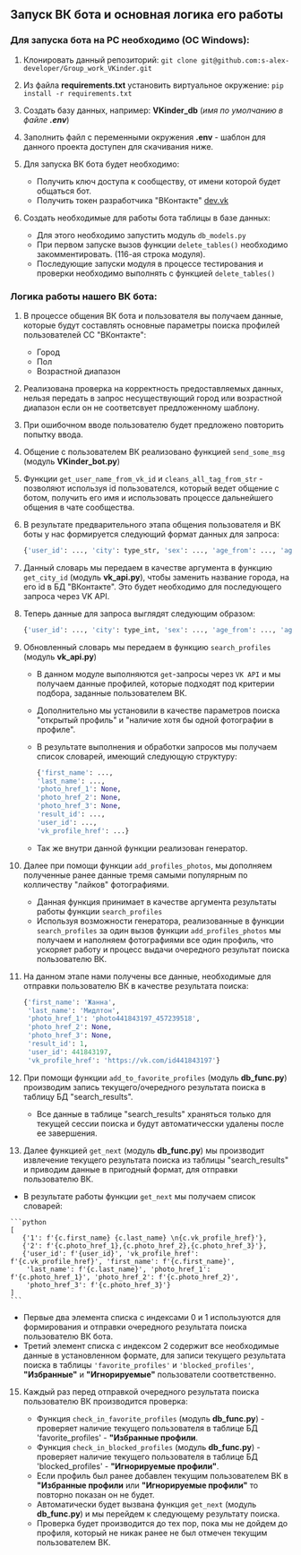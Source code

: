 ## Запуск ВК бота и основная логика его работы

### Для запуска бота на PC необходимо (ОС Windows):

1. Клонировать данный репозиторий: `git clone git@github.com:s-alex-developer/Group_work_VKinder.git`
   
2. Из файла **requirements.txt** установить виртуальное окружение: `pip install -r requirements.txt`

3. Создать базу данных, например: **VKinder_db** (_имя по умолчанию в файле **.env**_)
   
4. Заполнить файл с переменными окружения **.env** - шаблон для данного проекта доступен для скачивания ниже.

6. Для запуска ВК бота будет необходимо:
   - Получить ключ доступа к сообществу, от имени которой будет общаться бот.
   - Получить токен разработчика "ВКонтакте" [dev.vk](https://dev.vk.com/)

7. Создать необходимые для работы бота таблицы в базе данных:
   
   * Для этого необходимо запустить модуль `db_models.py`
   * При первом запуске вызов функции `delete_tables()` необходимо закомментировать. (116-ая строка модуля).
   * Последующие запуски модуля в процессе тестирования и проверки необходимо выполнять с функцией `delete_tables()`

### Логика работы нашего ВК бота:

1. В процессе общения ВК бота и пользователя вы получаем данные, которые будут составлять основные параметры поиска профилей пользователей СС "ВКонтакте":
   - Город
   - Пол
   - Возрастной диапазон

2. Реализована проверка на корректность предоставляемых данных, нельзя передать в запрос несуществующий город или возрастной диапазон если он не соответсвует предложенному шаблону.

3. При ошибочном вводе пользователю будет предложено повторить попытку ввода.

4. Общение с пользователем ВК реализовано функцией `send_some_msg` (модуль **VKinder_bot.py**)

5. Функции `get_user_name_from_vk_id` и `cleans_all_tag_from_str` - позволяют используя id пользователся, который ведет общение с ботом, получить его имя и использовать процессе дальнейшего общения в чате сообщества.

6. В результате предварительного этапа общения пользователя и ВК боты у нас формируется следующий формат данных для запроса:

   ```python
   {'user_id': ..., 'city': type_str, 'sex': ..., 'age_from': ..., 'age_to': ...}
   ```

8. Данный словарь мы передаем в качестве аргумента в функцию `get_city_id` (модуль **vk_api.py**), чтобы заменить название города, на его id в БД "ВКонтакте".
   Это будет необходимо для последующего запроса через VK API.

9. Теперь данные для запроса выглядят следующим образом:
   
    ```python
   {'user_id': ..., 'city': type_int, 'sex': ..., 'age_from': ..., 'age_to': ...}
    ```
    
10. Обновленный словарь мы передаем в функцию `search_profiles` (модуль **vk_api.py**)
    - В данном модуле выполняются `get`-запросы через `VK API` и мы получаем данные профилей, которые подходят под критерии подбора, заданные пользователем ВК.
    - Дополнительно мы установили в качестве параметров поиска "открытый профиль" и "наличие хотя бы одной фотографии в профиле".
    - В результате выполнения и обработки запросов мы получаем список словарей, имеющий следующую структуру:

      ```python
      {'first_name': ...,
      'last_name': ...,
      'photo_href_1': None,
      'photo_href_2': None,
      'photo_href_3': None,
      'result_id': ...,
      'user_id': ...,
      'vk_profile_href': ...}
      ```
    - Так же внутри данной функции реализован генератор.

11. Далее при помощи функции `add_profiles_photos`, мы дополняем полученные ранее данные тремя самыми популярным по колличеству "лайков" фотографиями.
    - Данная функция принимает в качестве аргумента результаты работы функции `search_profiles`
    - Используя возможности генератора, реализованные в функции `search_profiles` за один вызов функции `add_profiles_photos` мы получаем и наполняем фотографиями все один профиль, что ускоряет работу и процесс выдачи очередного результат поиска пользователю ВК.

12. На данном этапе нами получены все данные, необходимые для отправки пользователю ВК в качестве результата поиска:

    ```python
    {'first_name': 'Жанна',
     'last_name': 'Мидлтон',
     'photo_href_1': 'photo441843197_457239518',
     'photo_href_2': None,
     'photo_href_3': None,
     'result_id': 1,
     'user_id': 441843197,
     'vk_profile_href': 'https://vk.com/id441843197'}
     ```
13. При помощи функции `add_to_favorite_profiles` (модуль **db_func.py**) производим запись текущего/очередного результата поиска в таблицу БД "search_results".
    - Все данные в таблице "search_results" храняться только для текущей сессии поиска и будут автоматичесски удалены после ее завершения.
      
14. Далее функцией `get_next` (модуль **db_func.py**) мы производит извлечение текущего результата поиска из таблицы "search_results" и приводим данные в пригодный формат, для отправки пользователю ВК.
   - В результате работы функции `get_next` мы получаем список словарей:

    ```python
    [
       {'1': f'{c.first_name} {c.last_name} \n{c.vk_profile_href}'},
       {'2': f'{c.photo_href_1},{c.photo_href_2},{c.photo_href_3}'},
       {'user_id': f'{user_id}', 'vk_profile_href': f'{c.vk_profile_href}', 'first_name': f'{c.first_name}',
        'last_name': f'{c.last_name}', 'photo_href_1': f'{c.photo_href_1}', 'photo_href_2': f'{c.photo_href_2}',
        'photo_href_3': f'{c.photo_href_3}'}
    ]
    ```
   - Первые два элемента списка с индексами 0 и 1 используются для формирования и отправки очередного результата поиска пользователю ВК бота.
   - Третий элемент списка с индексом 2 содержит все необходимые данные в установленном формате, для записи текущего результата поиска
     в таблицы `'favorite_profiles'` и `'blocked_profiles'`, **"Избранные"** и **"Игнорируемые"** пользователи соответственно.
     
15. Каждый раз перед отправкой очередного результата поиска пользователю ВК производится проверка:

    - Функция `check_in_favorite_profiles` (модуль **db_func.py**) - проверяет наличие текущего пользователя в таблице БД 'favorite_profiles' - **"Избранные профили**.
    - Функция `check_in_blocked_profiles` (модуль **db_func.py**) - проверяет наличие текущего пользователя в таблице БД 'blocked_profiles' - **"Игнорируемые профили"**.
    - Если профиль был ранее добавлен текущим пользователем ВК в **"Избранные профили** или **"Игнорируемые профили"** то повторно показан он не будет.
    - Автоматически будет вызвана функция `get_next` (модуль **db_func.py**) и мы перейдем к следующему результату поиска.
    - Проверка будет производится до тех пор, пока мы не дойдем до профиля, который не никак ранее не был отмечен текущим пользователем ВК.
